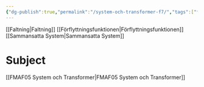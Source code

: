 ```yaml
---
{"dg-publish":true,"permalink":"/system-och-transformer-f7/","tags":["föreläsning","systemochtransformer"]}
---
```



[[Faltning\|Faltning]]
[[Förflyttningsfunktionen\|Förflyttningsfunktionen]]
[[Sammansatta System\|Sammansatta System]]

# Subject
[[FMAF05 System och Transformer\|FMAF05 System och Transformer]]
